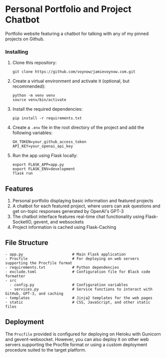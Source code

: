 # Personal Portfolio and Project Chatbot

Portfolio website featuring a chatbot for talking with any of my pinned projects on Github.

### Installing

1. Clone this repository:
   ```
   git clone https://github.com/voynow/jamievoynow.com.git
   ```

2. Create a virtual environment and activate it (optional, but recommended):
   ```
   python -m venv venv
   source venv/bin/activate
   ```

3. Install the required dependencies:
   ```
   pip install -r requirements.txt
   ```

4. Create a `.env` file in the root directory of the project and add the following variables:
   ```
   GH_TOKEN=your_github_access_token
   API_KEY=your_openai_api_key
   ```

5. Run the app using Flask locally:
   ```
   export FLASK_APP=app.py
   export FLASK_ENV=development
   flask run
   ```


## Features

1. Personal portfolio displaying basic information and featured projects
2. A chatbot for each featured project, where users can ask questions and get on-topic responses generated by OpenAI's GPT-3
3. The chatbot interface features real-time chat functionality using Flask-SocketIO, gevent, and websockets
4. Project information is cached using Flask-Caching

## File Structure

```
- app.py                      # Main Flask application
- Procfile                    # For deploying on web servers supporting the Procfile format
- requirements.txt            # Python dependencies
- exclude.toml                # Configuration file for Black code formatter
- src
  - config.py                 # Configuration variables
  - services.py               # Service functions to interact with GitHub, GPT-3, and caching
- templates                   # Jinja2 templates for the web pages
- static                      # CSS, JavaScript, and other static files
```

## Deployment

The `Procfile` provided is configured for deploying on Heroku with Gunicorn and gevent-websocket. However, you can also deploy it on other web servers supporting the Procfile format or using a custom deployment procedure suited to the target platform.